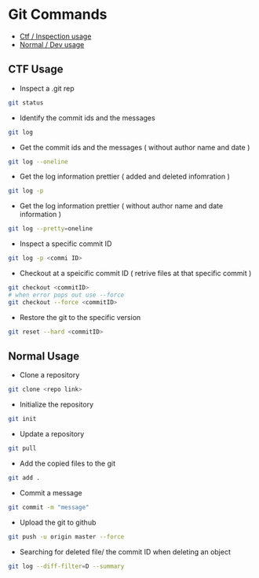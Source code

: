 # Git Commands

- [Ctf / Inspection usage](#ctf)
- [Normal / Dev usage](#dev)

## CTF Usage <a name="ctf"> </a>
- Inspect a .git rep
```bash
git status
```

- Identify the commit ids and the messages
```bash
git log
```

- Get the commit ids and the messages ( without author name and date )
```bash
git log --oneline
```

- Get the log information prettier ( added and deleted infomration )
```bash
git log -p
```

- Get the log information prettier ( without author name and date information )
```bash
git log --pretty=oneline
```

- Inspect a specific commit ID 
```bash
git log -p <commi ID>
```

- Checkout at a speicific commit ID ( retrive files at that specific commit )
```bash
git checkout <commitID>
# when error pops out use --force 
git checkout --force <commitID>
```

- Restore the git to the specific version
```bash
git reset --hard <commitID>
```
 
## Normal Usage <a name="dev"></a>
- Clone a repository
```bash
git clone <repo link>
```

- Initialize the repository
```bash
git init
```

- Update a repository
```bash
git pull
```

- Add the copied files to the git
```bash
git add .
```

- Commit a message
```bash
git commit -m "message"
```

- Upload the git to github
```bash
git push -u origin master --force
```

- Searching for deleted file/ the commit ID when deleting an object
```bash
git log --diff-filter=D --summary
```

